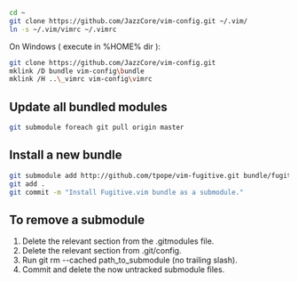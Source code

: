 ```bash
cd ~
git clone https://github.com/JazzCore/vim-config.git ~/.vim/
ln -s ~/.vim/vimrc ~/.vimrc
```

On Windows ( execute in %HOME% dir ):
```bash
git clone https://github.com/JazzCore/vim-config.git
mklink /D bundle vim-config\bundle
mklink /H ..\_vimrc vim-config\vimrc
```

## Update all bundled modules

```bash
git submodule foreach git pull origin master
```

## Install a new bundle

```bash
git submodule add http://github.com/tpope/vim-fugitive.git bundle/fugitive
git add .
git commit -m "Install Fugitive.vim bundle as a submodule."
```

## To remove a submodule

1. Delete the relevant section from the .gitmodules file.
2. Delete the relevant section from .git/config.
3. Run git rm --cached path_to_submodule (no trailing slash).
4. Commit and delete the now untracked submodule files.

